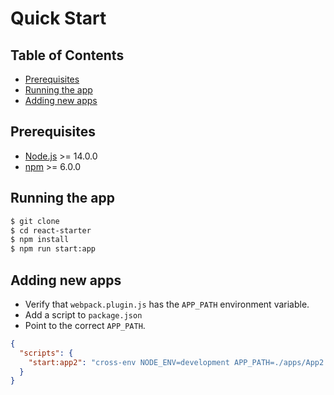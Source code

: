 # Quick Start

## Table of Contents

- [Prerequisites](#prerequisites)
- [Running the app](#running-the-app)
- [Adding new apps](#adding-new-apps)

## Prerequisites

- [Node.js](https://nodejs.org/en/) >= 14.0.0
- [npm](https://www.npmjs.com/) >= 6.0.0

## Running the app

```bash
$ git clone
$ cd react-starter
$ npm install
$ npm run start:app
```

## Adding new apps

- Verify that `webpack.plugin.js` has the `APP_PATH` environment variable.
- Add a script to `package.json`
- Point to the correct `APP_PATH`.

```json
{
  "scripts": {
    "start:app2": "cross-env NODE_ENV=development APP_PATH=./apps/App2.tsx webpack serve --config webpack.config.dev.js"
  }
}
```

